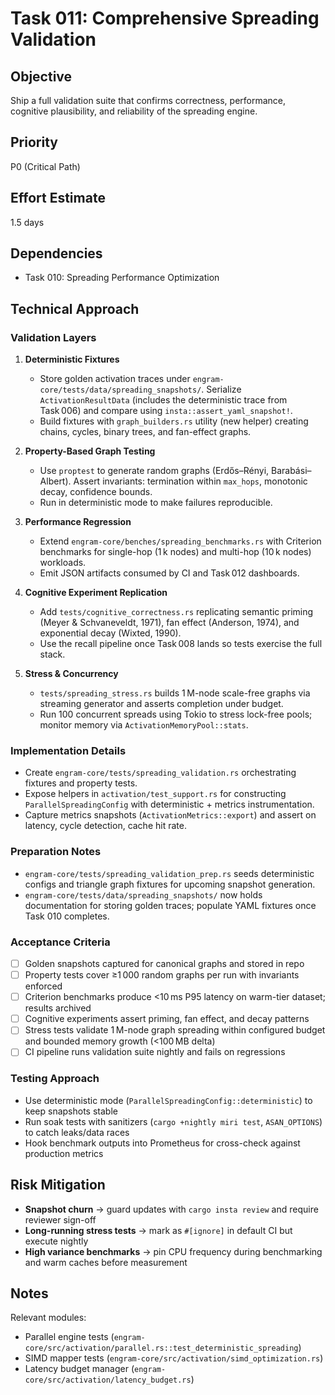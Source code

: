 # Task 011: Comprehensive Spreading Validation

## Objective
Ship a full validation suite that confirms correctness, performance, cognitive plausibility, and reliability of the spreading engine.

## Priority
P0 (Critical Path)

## Effort Estimate
1.5 days

## Dependencies
- Task 010: Spreading Performance Optimization

## Technical Approach

### Validation Layers
1. **Deterministic Fixtures**
   - Store golden activation traces under `engram-core/tests/data/spreading_snapshots/`. Serialize `ActivationResultData` (includes the deterministic trace from Task 006) and compare using `insta::assert_yaml_snapshot!`.
   - Build fixtures with `graph_builders.rs` utility (new helper) creating chains, cycles, binary trees, and fan-effect graphs.

2. **Property-Based Graph Testing**
   - Use `proptest` to generate random graphs (Erdős–Rényi, Barabási–Albert). Assert invariants: termination within `max_hops`, monotonic decay, confidence bounds.
   - Run in deterministic mode to make failures reproducible.

3. **Performance Regression**
   - Extend `engram-core/benches/spreading_benchmarks.rs` with Criterion benchmarks for single-hop (1 k nodes) and multi-hop (10 k nodes) workloads.
   - Emit JSON artifacts consumed by CI and Task 012 dashboards.

4. **Cognitive Experiment Replication**
   - Add `tests/cognitive_correctness.rs` replicating semantic priming (Meyer & Schvaneveldt, 1971), fan effect (Anderson, 1974), and exponential decay (Wixted, 1990).
   - Use the recall pipeline once Task 008 lands so tests exercise the full stack.

5. **Stress & Concurrency**
   - `tests/spreading_stress.rs` builds 1 M-node scale-free graphs via streaming generator and asserts completion under budget.
   - Run 100 concurrent spreads using Tokio to stress lock-free pools; monitor memory via `ActivationMemoryPool::stats`.

### Implementation Details
- Create `engram-core/tests/spreading_validation.rs` orchestrating fixtures and property tests.
- Expose helpers in `activation/test_support.rs` for constructing `ParallelSpreadingConfig` with deterministic + metrics instrumentation.
- Capture metrics snapshots (`ActivationMetrics::export`) and assert on latency, cycle detection, cache hit rate.

### Preparation Notes
- `engram-core/tests/spreading_validation_prep.rs` seeds deterministic configs and triangle graph fixtures for upcoming snapshot generation.
- `engram-core/tests/data/spreading_snapshots/` now holds documentation for storing golden traces; populate YAML fixtures once Task 010 completes.

### Acceptance Criteria
- [ ] Golden snapshots captured for canonical graphs and stored in repo
- [ ] Property tests cover ≥1 000 random graphs per run with invariants enforced
- [ ] Criterion benchmarks produce <10 ms P95 latency on warm-tier dataset; results archived
- [ ] Cognitive experiments assert priming, fan effect, and decay patterns
- [ ] Stress tests validate 1 M-node graph spreading within configured budget and bounded memory growth (<100 MB delta)
- [ ] CI pipeline runs validation suite nightly and fails on regressions

### Testing Approach
- Use deterministic mode (`ParallelSpreadingConfig::deterministic`) to keep snapshots stable
- Run soak tests with sanitizers (`cargo +nightly miri test`, `ASAN_OPTIONS`) to catch leaks/data races
- Hook benchmark outputs into Prometheus for cross-check against production metrics

## Risk Mitigation
- **Snapshot churn** → guard updates with `cargo insta review` and require reviewer sign-off
- **Long-running stress tests** → mark as `#[ignore]` in default CI but execute nightly
- **High variance benchmarks** → pin CPU frequency during benchmarking and warm caches before measurement

## Notes
Relevant modules:
- Parallel engine tests (`engram-core/src/activation/parallel.rs::test_deterministic_spreading`)
- SIMD mapper tests (`engram-core/src/activation/simd_optimization.rs`)
- Latency budget manager (`engram-core/src/activation/latency_budget.rs`)

